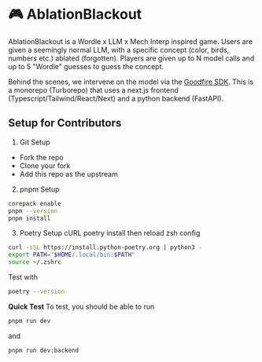 # 🎮 AblationBlackout 

AblationBlackout is a Wordle x LLM x Mech Interp inspired game. Users are given a seemingly normal LLM, with a specific concept (color, birds, numbers etc.) ablated (forgotten). Players are given up to N model calls and up to 5 "Wordle" guesses to guess the concept. 

Behind the scenes, we intervene on the model via the [Goodfire SDK](https://docs.goodfire.ai/quickstart#advanced-look-at-a-features-nearest-neighbors). This is a monorepo (Turborepo) that uses a next.js frontend (Typescript/Tailwind/React/Next) and a python backend (FastAPI).

## Setup for Contributors 
1. Git Setup
- Fork the repo
- Clone your fork 
- Add this repo as the upstream 
2. pnpm Setup
```bash
corepack enable 
pnpm --version 
pnpm install    
```
3. Poetry Setup
cURL poetry install then reload zsh config
```bash
curl -sSL https://install.python-poetry.org | python3 -
export PATH="$HOME/.local/bin:$PATH"
source ~/.zshrc
```
Test with
```bash
poetry --version
```
**Quick Test**
To test, you should be able to run
```bash
pnpm run dev
```
and 
```bash
pnpm run dev:backend
```